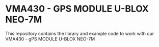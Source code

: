 # VMA430 - GPS MODULE U-BLOX NEO-7M

This repository contains the library and example code to work with our VMA430 - gPS MODULE U-BLOX NEO-7M
